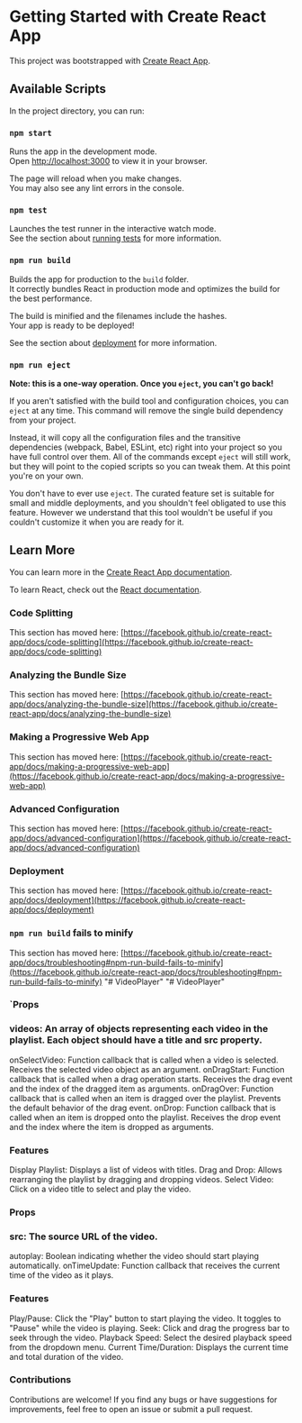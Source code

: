 # Getting Started with Create React App

This project was bootstrapped with [Create React App](https://github.com/facebook/create-react-app).

## Available Scripts

In the project directory, you can run:

### `npm start`

Runs the app in the development mode.\
Open [http://localhost:3000](http://localhost:3000) to view it in your browser.

The page will reload when you make changes.\
You may also see any lint errors in the console.

### `npm test`

Launches the test runner in the interactive watch mode.\
See the section about [running tests](https://facebook.github.io/create-react-app/docs/running-tests) for more information.

### `npm run build`

Builds the app for production to the `build` folder.\
It correctly bundles React in production mode and optimizes the build for the best performance.

The build is minified and the filenames include the hashes.\
Your app is ready to be deployed!

See the section about [deployment](https://facebook.github.io/create-react-app/docs/deployment) for more information.

### `npm run eject`

**Note: this is a one-way operation. Once you `eject`, you can't go back!**

If you aren't satisfied with the build tool and configuration choices, you can `eject` at any time. This command will remove the single build dependency from your project.

Instead, it will copy all the configuration files and the transitive dependencies (webpack, Babel, ESLint, etc) right into your project so you have full control over them. All of the commands except `eject` will still work, but they will point to the copied scripts so you can tweak them. At this point you're on your own.

You don't have to ever use `eject`. The curated feature set is suitable for small and middle deployments, and you shouldn't feel obligated to use this feature. However we understand that this tool wouldn't be useful if you couldn't customize it when you are ready for it.

## Learn More

You can learn more in the [Create React App documentation](https://facebook.github.io/create-react-app/docs/getting-started).

To learn React, check out the [React documentation](https://reactjs.org/).

### Code Splitting

This section has moved here: [https://facebook.github.io/create-react-app/docs/code-splitting](https://facebook.github.io/create-react-app/docs/code-splitting)

### Analyzing the Bundle Size

This section has moved here: [https://facebook.github.io/create-react-app/docs/analyzing-the-bundle-size](https://facebook.github.io/create-react-app/docs/analyzing-the-bundle-size)

### Making a Progressive Web App

This section has moved here: [https://facebook.github.io/create-react-app/docs/making-a-progressive-web-app](https://facebook.github.io/create-react-app/docs/making-a-progressive-web-app)

### Advanced Configuration

This section has moved here: [https://facebook.github.io/create-react-app/docs/advanced-configuration](https://facebook.github.io/create-react-app/docs/advanced-configuration)

### Deployment

This section has moved here: [https://facebook.github.io/create-react-app/docs/deployment](https://facebook.github.io/create-react-app/docs/deployment)

### `npm run build` fails to minify

This section has moved here: [https://facebook.github.io/create-react-app/docs/troubleshooting#npm-run-build-fails-to-minify](https://facebook.github.io/create-react-app/docs/troubleshooting#npm-run-build-fails-to-minify)
"# VideoPlayer" 
"# VideoPlayer" 

###  `Props
### videos: An array of objects representing each video in the playlist. Each object should have a title and src property.
onSelectVideo: Function callback that is called when a video is selected. Receives the selected video object as an argument.
onDragStart: Function callback that is called when a drag operation starts. Receives the drag event and the index of the dragged item as arguments.
onDragOver: Function callback that is called when an item is dragged over the playlist. Prevents the default behavior of the drag event.
onDrop: Function callback that is called when an item is dropped onto the playlist. Receives the drop event and the index where the item is dropped as arguments.

### Features

Display Playlist: Displays a list of videos with titles.
Drag and Drop: Allows rearranging the playlist by dragging and dropping videos.
Select Video: Click on a video title to select and play the video.

### Props
### src: The source URL of the video.
autoplay: Boolean indicating whether the video should start playing automatically.
onTimeUpdate: Function callback that receives the current time of the video as it plays.
### Features
Play/Pause: Click the "Play" button to start playing the video. It toggles to "Pause" while the video is playing.
Seek: Click and drag the progress bar to seek through the video.
Playback Speed: Select the desired playback speed from the dropdown menu.
Current Time/Duration: Displays the current time and total duration of the video.

### Contributions

Contributions are welcome! If you find any bugs or have suggestions for improvements, feel free to open an issue or submit a pull request.
